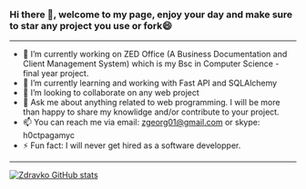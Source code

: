 ### Hi there 👋, welcome to my page, enjoy your day and make sure to star any project you use or fork😄

<hr>

- 🔭 I’m currently working on ZED Office (A Business Documentation and Client Management System) which is my Bsc in Computer Science - final year project. 
- 🌱 I’m currently learning and working with Fast API and SQLAlchemy
- 👯 I’m looking to collaborate on any web project
- 💬 Ask me about anything related to web programming. I will be more than happy to share my knowlidge and/or contribute to your project.
- 📫 You can reach me via email: zgeorg01@gmail.com or skype: h0ctpagamyc
- ⚡ Fun fact: I will never get hired as a software developper.

<hr>

<p>
  
  
  
[![Zdravko GitHub stats](https://github-readme-stats.vercel.app/api?username=r00tmebaby)](https://github.com/r00tmebaby)
  
  
  
</p>
